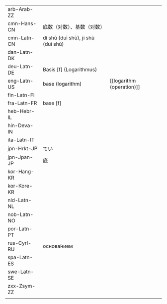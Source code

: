 | | | |
|-|-|-|
| arb-Arab-ZZ |  |  |
| cmn-Hans-CN | 底数（对数）、基数（对数） |  |
| cmn-Latn-CN | dǐ shù (duì shù), jī shù (duì shù) |  |
| dan-Latn-DK |  |  |
| deu-Latn-DE | Basis [f] (Logarithmus) |  |
| eng-Latn-US | base (logarithm) | [[logarithm (operation)]] |
| fin-Latn-FI |  |  |
| fra-Latn-FR | base [f] |  |
| heb-Hebr-IL |  |  |
| hin-Deva-IN |  |  |
| ita-Latn-IT |  |  |
| jpn-Hrkt-JP | てい |  |
| jpn-Jpan-JP | 底 |  |
| kor-Hang-KR |  |  |
| kor-Kore-KR |  |  |
| nld-Latn-NL |  |  |
| nob-Latn-NO |  |  |
| por-Latn-PT |  |  |
| rus-Cyrl-RU | основа́нием |  |
| spa-Latn-ES |  |  |
| swe-Latn-SE |  |  |
| zxx-Zsym-ZZ |  |  |
|  |  |  |
